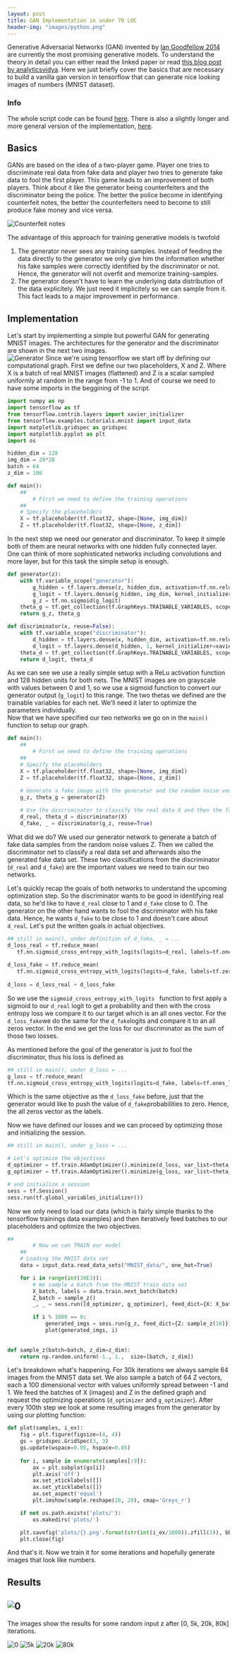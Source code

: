 ```yaml
---
layout: post
title: GAN Implementation in under 70 LOC
header-img: "images/python.png"
---
```



Generative Adversarial Networks (GAN) invented by [Ian Goodfellow 2014](https://arxiv.org/abs/1406.2661) are currently the most promising generative models. To understand the theory in detail you can either read the linked paper or read [this blog post by analyticsvidya](https://www.analyticsvidhya.com/blog/2017/06/introductory-generative-adversarial-networks-gans/). Here we just briefly cover the basics that are necessary to build a vanilla gan version in tensorflow that can generate nice looking images of numbers (MNIST dataset). 

### Info
The whole script code can be found [here](https://github.com/leox1v/GAN/blob/master/vanilla_gan/simple/gan_vanilla.py). There is also a slightly longer and more general version of the implementation, [here](https://github.com/leox1v/GAN/tree/master/vanilla_gan). 

## Basics
GANs are based on the idea of a two-player game. Player one tries to discriminate real data from fake data and player two tries to generate fake data to fool the first player. This game leads to an improvement of both players. Think about it like the generator being counterfeiters and the discriminator being the police. The better the police become in identifying counterfeit notes, the better the counterfeiters need to become to still produce fake money and vice versa. 

![Counterfeit notes](../images/counterfeit_notes.jpg) 

The advantage of this approach for training generative models is twofold  
1. The generator never sees any training samples. Instead of feeding the data directly to the generator we only give him the information whether his fake samples were correctly identified by the discriminator or not. Hence, the generator will not overfit and memorize training-samples.  
2. The generator doesn't have to learn the underlying data distribution of the data explicitely. We just need it implicitely so we can sample from it. This fact leads to a major improvement in performance.

## Implementation
Let's start by implementing a simple but powerful GAN for generating MNIST images. The architectures for the generator and the discriminator are shown in the next two images.  
 ![Generator](../images/GenDiscr.png) 
Since we're using tensorflow we start off by defining our computational graph. First we define our two placeholders, X and Z. Where X is a batch of real MNIST images (flattened) and Z is a scalar sampled uniformly at random in the range from -1 to 1. And of course we need to have some imports in the beggining of the script.

```python
import numpy as np
import tensorflow as tf
from tensorflow.contrib.layers import xavier_initializer
from tensorflow.examples.tutorials.mnist import input_data
import matplotlib.gridspec as gridspec
import matplotlib.pyplot as plt
import os

hidden_dim = 128
img_dim = 28*28
batch = 64
z_dim = 100

def main():  
    ##
        # First we need to define the training operations
    ##
    # Specify the placeholders
    X = tf.placeholder(tf.float32, shape=[None, img_dim])
    Z = tf.placeholder(tf.float32, shape=[None, z_dim])
```

In the next step we need our generator and discriminator. To keep it simple both of them are neural networks with one hidden fully connected layer. One can think of more sophisticated networks including convolutions and more layer, but for this task the simple setup is enough. 

```python
def generator(z):
    with tf.variable_scope("generator"):
        g_hidden = tf.layers.dense(z, hidden_dim, activation=tf.nn.relu, kernel_initializer=xavier_initializer(), name="G1")
        g_logit = tf.layers.dense(g_hidden, img_dim, kernel_initializer=xavier_initializer(), name="G2")
        g_z = tf.nn.sigmoid(g_logit)
    theta_g = tf.get_collection(tf.GraphKeys.TRAINABLE_VARIABLES, scope="generator")
    return g_z, theta_g

def discriminator(x, reuse=False):
    with tf.variable_scope("discriminator"):
        d_hidden = tf.layers.dense(x, hidden_dim, activation=tf.nn.relu, kernel_initializer=xavier_initializer(), reuse=reuse, name="D1")
        d_logit = tf.layers.dense(d_hidden, 1, kernel_initializer=xavier_initializer(), reuse=reuse, name="D2")
    theta_d = tf.get_collection(tf.GraphKeys.TRAINABLE_VARIABLES, scope="discriminator")
    return d_logit, theta_d
```
As we can see we use a really simple setup with a ReLu activation function and 128 hidden units for both nets. The MNIST images are on grayscale with values between 0 and 1, so we use a sigmoid function to convert our generator output (```g_logit```) to this range. The two thetas we defined are the trainable variables for each net. We'll need it later to optimize the parameters individually.  
Now that we have specified our two networks we go on in the ```main()``` function to setup our graph.

```python
def main():  
    ##
        # First we need to define the training operations
    ##
    # Specify the placeholders
    X = tf.placeholder(tf.float32, shape=[None, img_dim])
    Z = tf.placeholder(tf.float32, shape=[None, z_dim])
    
    # Generate a fake image with the generator and the random noise vector z
    g_z, theta_g = generator(Z)

    # Use the discriminator to classify the real data X and then the fake data g_z
    d_real, theta_d = discriminator(X)
    d_fake, _ = discriminator(g_z, reuse=True)

```

What did we do? We used our generator network to generate a batch of fake data samples from the random noise values Z. Then we called the discriminator net to classify a real data set and afterwards also the generated fake data set. These two classifications from the discriminator (```d_real``` and ```d_fake```) are the important values we need to train our two networks. 

Let's quickly recap the goals of both networks to understand the upcoming optimization step. So the discriminator wants to be good in identifying real data, so he'd like to have ```d_real``` close to 1 and ```d_fake``` close to 0. The generator on the other hand wants to fool the discriminator with his fake data. Hence, he wants ```d_fake``` to be close to 1 and doesn't care about ```d_real```. Let's put the written goals in actual objectives.

 ```python 
## still in main(), under definition of d_fake, _ = ...
d_loss_real = tf.reduce_mean(
    tf.nn.sigmoid_cross_entropy_with_logits(logits=d_real, labels=tf.ones_like(d_real)))
    
d_loss_fake = tf.reduce_mean(
	tf.nn.sigmoid_cross_entropy_with_logits(logits=d_fake, labels=tf.zeros_like(d_fake)))
	
d_loss = d_loss_real + d_loss_fake  
 ```
 So we use the ```sigmoid_cross_entropy_with_logits ``` function to first apply a sigmoid to our ```d_real``` logit to get a probability and then with the cross entropy loss we compare it to our target which is an all ones vector. For the ```d_loss_fake```we do the same for the ```d_fake```logits and compare it to an all zeros vector. In the end we get the loss for our discriminator as the sum of those two losses.
 
 As mentioned before the goal of the generator is just to fool the discriminator, thus his loss is defined as 
 
```python
## still in main(), under d_loss = ...
g_loss = tf.reduce_mean(
tf.nn.sigmoid_cross_entropy_with_logits(logits=d_fake, labels=tf.ones_like(d_fake)))
```

Which is the same objective as the ```d_loss_fake``` before, just that the generator would like to push the value of ```d_fake```probabilities to zero. Hence, the all zeros vector as the labels.

Now we have defined our losses and we can proceed by optimizing those and initializing the session.

```python
## still in main(), under g_loss = ...

# Let's optimize the objectives
d_optimizer = tf.train.AdamOptimizer().minimize(d_loss, var_list=theta_d)
g_optimizer = tf.train.AdamOptimizer().minimize(g_loss, var_list=theta_g)

# and initialize a session
sess = tf.Session()
sess.run(tf.global_variables_initializer())
```

Now we only need to load our data (which is fairly simple thanks to the tensorflow trainings data examples) and then iteratively feed batches to our placeholders and optimize the two objectives.

```python
##
        # Now we can TRAIN our model
    ##
    # Loading the MNIST data set
    data = input_data.read_data_sets("MNIST_data/", one_hot=True)

    for i in range(int(30E3)):
        # We sample a batch from the MNIST train data set
        X_batch, labels = data.train.next_batch(batch)
        Z_batch = sample_z()
        _, _ = sess.run([d_optimizer, g_optimizer], feed_dict={X: X_batch, Z: Z_batch})

        if i % 1000 == 0:
            generated_imgs = sess.run(g_z, feed_dict={Z: sample_z(16)})
            plot(generated_imgs, i)
            
            
def sample_z(batch=batch, z_dim=z_dim):
	return np.random.uniform(-1., 1.,  size=[batch, z_dim])

```
Let's breakdown what's happening. For 30k iterations we always sample 64 images from the MNIST data set. We also sample a batch of 64 Z vectors, each a 100 dimensional vector with values uniformly spread between -1 and 1. We feed the batches of X (images) and Z in the defined graph and request the optimizing operations (```d_optimizer``` and ```g_optimizer```). After every 100th step we look at some resulting images from the generator by using our plotting function:

``` python
def plot(samples, i_ex):
    fig = plt.figure(figsize=(4, 4))
    gs = gridspec.GridSpec(3, 3)
    gs.update(wspace=0.05, hspace=0.05)
    
    for i, sample in enumerate(samples[:9]):
        ax = plt.subplot(gs[i])
        plt.axis('off')
        ax.set_xticklabels([])
        ax.set_yticklabels([])
        ax.set_aspect('equal')
        plt.imshow(sample.reshape(28, 28), cmap='Greys_r')

    if not os.path.exists('plots/'):
        os.makedirs('plots/')

    plt.savefig('plots/{}.png'.format(str(int(i_ex/1000)).zfill(3)), bbox_inches='tight')
    plt.close(fig)
```

And that's it. Now we train it for some iterations and hopefully generate images that look like numbers. 

## Results
![0](../images/GAN_mnist/animated.gif) 
-------------
The images show the results for some random input z after [0, 5k, 20k, 80k] iterations.

![0](../images/GAN_mnist/000.png) ![5k](../images/GAN_mnist/005.png) ![20k](../images/GAN_mnist/020.png) ![80k](../images/GAN_mnist/080.png) 







 
